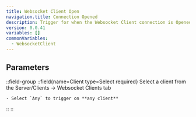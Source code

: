 ```yaml
---
title: Websocket Client Open
navigation.title: Connection Opened
description: Trigger for when the Websocket Client connection is Opened
version: 0.0.41
variables: []
commonVariables:
  - WebsocketClient
---
```


## Parameters
::field-group
  ::field{name=Client type=Select required}
    Select a client from the Server/Clients -> Websocket Clients tab

    - Select `Any` to trigger on **any client**
  ::
::